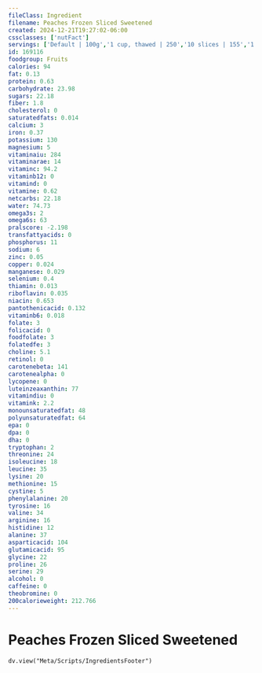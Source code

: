 ```yaml
---
fileClass: Ingredient
filename: Peaches Frozen Sliced Sweetened
created: 2024-12-21T19:27:02-06:00
cssclasses: ['nutFact']
servings: ['Default | 100g','1 cup, thawed | 250','10 slices | 155','1 package (10 oz) | 284']
id: 169116
foodgroup: Fruits
calories: 94
fat: 0.13
protein: 0.63
carbohydrate: 23.98
sugars: 22.18
fiber: 1.8
cholesterol: 0
saturatedfats: 0.014
calcium: 3
iron: 0.37
potassium: 130
magnesium: 5
vitaminaiu: 284
vitaminarae: 14
vitaminc: 94.2
vitaminb12: 0
vitamind: 0
vitamine: 0.62
netcarbs: 22.18
water: 74.73
omega3s: 2
omega6s: 63
pralscore: -2.198
transfattyacids: 0
phosphorus: 11
sodium: 6
zinc: 0.05
copper: 0.024
manganese: 0.029
selenium: 0.4
thiamin: 0.013
riboflavin: 0.035
niacin: 0.653
pantothenicacid: 0.132
vitaminb6: 0.018
folate: 3
folicacid: 0
foodfolate: 3
folatedfe: 3
choline: 5.1
retinol: 0
carotenebeta: 141
carotenealpha: 0
lycopene: 0
luteinzeaxanthin: 77
vitamindiu: 0
vitamink: 2.2
monounsaturatedfat: 48
polyunsaturatedfat: 64
epa: 0
dpa: 0
dha: 0
tryptophan: 2
threonine: 24
isoleucine: 18
leucine: 35
lysine: 20
methionine: 15
cystine: 5
phenylalanine: 20
tyrosine: 16
valine: 34
arginine: 16
histidine: 12
alanine: 37
asparticacid: 104
glutamicacid: 95
glycine: 22
proline: 26
serine: 29
alcohol: 0
caffeine: 0
theobromine: 0
200calorieweight: 212.766
---
```


# Peaches Frozen Sliced Sweetened

```dataviewjs
dv.view("Meta/Scripts/IngredientsFooter")
```